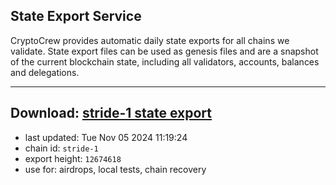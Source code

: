 ## State Export Service
CryptoCrew provides automatic daily state exports for all chains we validate. State export files can be used as genesis files and are a snapshot of the current blockchain state, including all validators, accounts, balances and delegations.

---
**Download: [stride-1 state export](https://dl-eu2.ccvalidators.com/SERVICE/stride/stride-1_export_12674618.json)**
---

- last updated: Tue Nov 05 2024 11:19:24
- chain id: `stride-1`
- export height: `12674618`
- use for: airdrops, local tests, chain recovery
